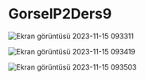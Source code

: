 # GorselP2Ders9
![Ekran görüntüsü 2023-11-15 093311](https://github.com/dogukanozl11/GorselP2Ders9/assets/62712086/3ede5c73-7c14-4aae-b6a4-9693a4403448)

![Ekran görüntüsü 2023-11-15 093419](https://github.com/dogukanozl11/GorselP2Ders9/assets/62712086/88f764e1-8238-4832-8fbf-051b337635a4)

![Ekran görüntüsü 2023-11-15 093503](https://github.com/dogukanozl11/GorselP2Ders9/assets/62712086/8834b022-832f-410e-9a0c-e3a24fad3515)
